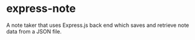 # express-note
A note taker that uses Express.js back end which saves and retrieve note data from a JSON file.
